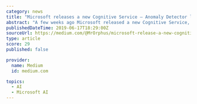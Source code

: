 ```yaml
---
category: news
title: "Microsoft releases a new Cognitive Service — Anomaly Detector let’s take a look"
abstract: "A few weeks ago Microsoft released a new Cognitive Service, Anomaly Detector that let's detect unusual patterns or rare events in your data. As ever, Azure Cognitive Services are available to help developers build intelligent applications without having ..."
publishedDateTime: 2019-06-17T18:29:00Z
sourceUrl: https://medium.com/@MrOrphus/microsoft-release-a-new-cognitive-service-anomaly-detector-lets-take-a-look-c3cc7410fecf
type: article
score: 29
published: false

provider:
  name: Medium
  id: medium.com

topics:
  - AI
  - Microsoft AI
---
```

